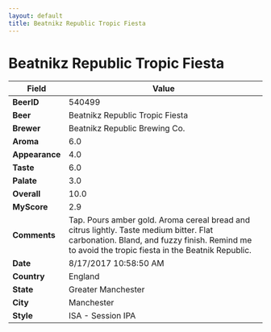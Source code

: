 ```yaml
---
layout: default
title: Beatnikz Republic Tropic Fiesta
---
```


# Beatnikz Republic Tropic Fiesta

| Field         | Value     |
|---------------|-----------|
| **BeerID** | 540499 |
| **Beer** | Beatnikz Republic Tropic Fiesta |
| **Brewer** | Beatnikz Republic Brewing Co. |
| **Aroma** | 6.0 |
| **Appearance** | 4.0 |
| **Taste** | 6.0 |
| **Palate** | 3.0 |
| **Overall** | 10.0 |
| **MyScore** | 2.9 |
| **Comments** | Tap. Pours amber gold. Aroma cereal bread and citrus lightly. Taste medium bitter. Flat carbonation. Bland, and fuzzy finish. Remind me to avoid the tropic fiesta in the Beatnik Republic. |
| **Date** | 8/17/2017 10:58:50 AM |
| **Country** | England |
| **State** | Greater Manchester |
| **City** | Manchester |
| **Style** | ISA - Session IPA |
